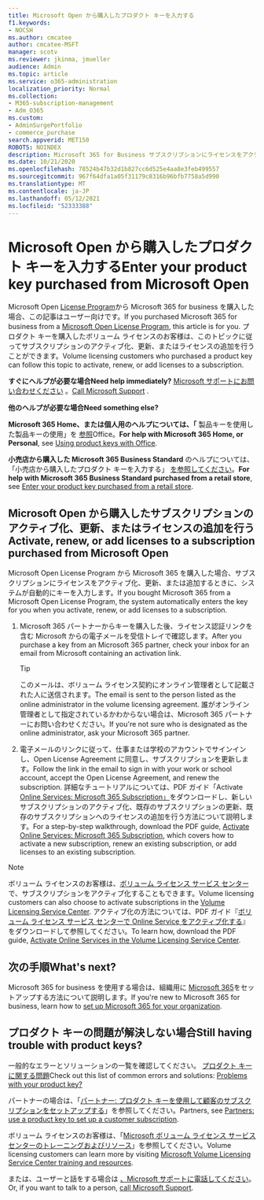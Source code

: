 ```yaml
---
title: Microsoft Open から購入したプロダクト キーを入力する
f1.keywords:
- NOCSH
ms.author: cmcatee
author: cmcatee-MSFT
manager: scotv
ms.reviewer: jkinma, jmueller
audience: Admin
ms.topic: article
ms.service: o365-administration
localization_priority: Normal
ms.collection:
- M365-subscription-management
- Adm_O365
ms.custom:
- AdminSurgePortfolio
- commerce_purchase
search.appverid: MET150
ROBOTS: NOINDEX
description: Microsoft 365 for Business サブスクリプションにライセンスをアクティブ化、更新、または追加する方法について説明します。
ms.date: 10/21/2020
ms.openlocfilehash: 78524b47b32d1b827cc6d525e4aa8e3feb499557
ms.sourcegitcommit: 967f64dfa1a05f31179c8316b96bfb7758a5d990
ms.translationtype: MT
ms.contentlocale: ja-JP
ms.lasthandoff: 05/12/2021
ms.locfileid: "52333388"
---
```

# <a name="enter-your-product-key-purchased-from-microsoft-open"></a><span data-ttu-id="22ffb-103">Microsoft Open から購入したプロダクト キーを入力する</span><span class="sxs-lookup"><span data-stu-id="22ffb-103">Enter your product key purchased from Microsoft Open</span></span>

<span data-ttu-id="22ffb-104">Microsoft Open [License Program](https://go.microsoft.com/fwlink/p/?LinkID=613298)から Microsoft 365 for business を購入した場合、この記事はユーザー向けです。</span><span class="sxs-lookup"><span data-stu-id="22ffb-104">If you purchased Microsoft 365 for business from a [Microsoft Open License Program](https://go.microsoft.com/fwlink/p/?LinkID=613298), this article is for you.</span></span> <span data-ttu-id="22ffb-105">プロダクト キーを購入したボリューム ライセンスのお客様は、このトピックに従ってサブスクリプションのアクティブ化、更新、またはライセンスの追加を行うことができます。</span><span class="sxs-lookup"><span data-stu-id="22ffb-105">Volume licensing customers who purchased a product key can follow this topic to activate, renew, or add licenses to a subscription.</span></span>
  
 <span data-ttu-id="22ffb-106">**すぐにヘルプが必要な場合**</span><span class="sxs-lookup"><span data-stu-id="22ffb-106">**Need help immediately?**</span></span> <span data-ttu-id="22ffb-107">[Microsoft サポートにお問い合わせください](..//business-video/get-help-support.md) 。</span><span class="sxs-lookup"><span data-stu-id="22ffb-107">[Call Microsoft Support](..//business-video/get-help-support.md) .</span></span> 
  
 <span data-ttu-id="22ffb-108">**他のヘルプが必要な場合**</span><span class="sxs-lookup"><span data-stu-id="22ffb-108">**Need something else?**</span></span>
 
 <span data-ttu-id="22ffb-109">**Microsoft 365 Home、または個人用のヘルプについては、「** 製品キーを使用した製品キーの使用」を [参照](https://support.microsoft.com/office/12a5763a-d45c-4685-8c95-a44500213759.aspx)Office。</span><span class="sxs-lookup"><span data-stu-id="22ffb-109">**For help with Microsoft 365 Home, or Personal**, see [Using product keys with Office](https://support.microsoft.com/office/12a5763a-d45c-4685-8c95-a44500213759.aspx).</span></span>
  
 <span data-ttu-id="22ffb-110">**小売店から購入した Microsoft 365 Business Standard** のヘルプについては、「小売店から購入したプロダクト キーを入力する」 [を参照してください](enter-your-product-key.md)。</span><span class="sxs-lookup"><span data-stu-id="22ffb-110">**For help with Microsoft 365 Business Standard purchased from a retail store**, see [Enter your product key purchased from a retail store](enter-your-product-key.md).</span></span> 
  
## <a name="activate-renew-or-add-licenses-to-a-subscription-purchased-from-microsoft-open"></a><span data-ttu-id="22ffb-111">Microsoft Open から購入したサブスクリプションのアクティブ化、更新、またはライセンスの追加を行う</span><span class="sxs-lookup"><span data-stu-id="22ffb-111">Activate, renew, or add licenses to a subscription purchased from Microsoft Open</span></span>

<span data-ttu-id="22ffb-112">Microsoft Open License Program から Microsoft 365 を購入した場合、サブスクリプションにライセンスをアクティブ化、更新、または追加するときに、システムが自動的にキーを入力します。</span><span class="sxs-lookup"><span data-stu-id="22ffb-112">If you bought Microsoft 365 from a Microsoft Open License Program, the system automatically enters the key for you when you activate, renew, or add licenses to a subscription.</span></span>
  
1. <span data-ttu-id="22ffb-113">Microsoft 365 パートナーからキーを購入した後、ライセンス認証リンクを含む Microsoft からの電子メールを受信トレイで確認します。</span><span class="sxs-lookup"><span data-stu-id="22ffb-113">After you purchase a key from an Microsoft 365 partner, check your inbox for an email from Microsoft containing an activation link.</span></span>
    
    > [!TIP]
    >  <span data-ttu-id="22ffb-114">このメールは、ボリューム ライセンス契約にオンライン管理者として記載された人に送信されます。</span><span class="sxs-lookup"><span data-stu-id="22ffb-114">The email is sent to the person listed as the online administrator in the volume licensing agreement.</span></span> <span data-ttu-id="22ffb-115">誰がオンライン管理者として指定されているかわからない場合は、Microsoft 365 パートナーにお問い合わせください。</span><span class="sxs-lookup"><span data-stu-id="22ffb-115">If you're not sure who is designated as the online administrator, ask your Microsoft 365 partner.</span></span> 
  
2. <span data-ttu-id="22ffb-116">電子メールのリンクに従って、仕事または学校のアカウントでサインインし、Open License Agreement に同意し、サブスクリプションを更新します。</span><span class="sxs-lookup"><span data-stu-id="22ffb-116">Follow the link in the email to sign in with your work or school account, accept the Open License Agreement, and renew the subscription.</span></span> <span data-ttu-id="22ffb-117">詳細なチュートリアルについては、PDF ガイド「Activate [Online Services: Microsoft 365 Subscription」](https://go.microsoft.com/fwlink/p/?LinkId=618100)をダウンロードし、新しいサブスクリプションのアクティブ化、既存のサブスクリプションの更新、既存のサブスクリプションへのライセンスの追加を行う方法について説明します。</span><span class="sxs-lookup"><span data-stu-id="22ffb-117">For a step-by-step walkthrough, download the PDF guide, [Activate Online Services: Microsoft 365 Subscription](https://go.microsoft.com/fwlink/p/?LinkId=618100), which covers how to activate a new subscription, renew an existing subscription, or add licenses to an existing subscription.</span></span>
    
> [!NOTE]
> <span data-ttu-id="22ffb-118">ボリューム ライセンスのお客様は、[ボリューム ライセンス サービス センター](https://go.microsoft.com/fwlink/p/?LinkID=282016)で、サブスクリプションをアクティブ化することもできます。</span><span class="sxs-lookup"><span data-stu-id="22ffb-118">Volume licensing customers can also choose to activate subscriptions in the [Volume Licensing Service Center](https://go.microsoft.com/fwlink/p/?LinkID=282016).</span></span> <span data-ttu-id="22ffb-119">アクティブ化の方法については、PDF ガイド『[ボリューム ライセンス サービス センターで Online Service をアクティブ化する](https://go.microsoft.com/fwlink/p/?LinkId=618096)』をダウンロードして参照してください。</span><span class="sxs-lookup"><span data-stu-id="22ffb-119">To learn how, download the PDF guide, [Activate Online Services in the Volume Licensing Service Center](https://go.microsoft.com/fwlink/p/?LinkId=618096).</span></span> 
  
## <a name="whats-next"></a><span data-ttu-id="22ffb-120">次の手順</span><span class="sxs-lookup"><span data-stu-id="22ffb-120">What's next?</span></span>

<span data-ttu-id="22ffb-121">Microsoft 365 for business を使用する場合は、組織用に [Microsoft 365](../admin/setup/setup.md)をセットアップする方法について説明します。</span><span class="sxs-lookup"><span data-stu-id="22ffb-121">If you're new to Microsoft 365 for business, learn how to [set up Microsoft 365 for your organization](../admin/setup/setup.md).</span></span>
  
## <a name="still-having-trouble-with-product-keys"></a><span data-ttu-id="22ffb-122">プロダクト キーの問題が解決しない場合</span><span class="sxs-lookup"><span data-stu-id="22ffb-122">Still having trouble with product keys?</span></span>

<span data-ttu-id="22ffb-123">一般的なエラーとソリューションの一覧を確認してください。 [プロダクト キーに関する問題](product-key-errors-and-solutions.md)</span><span class="sxs-lookup"><span data-stu-id="22ffb-123">Check out this list of common errors and solutions: [Problems with your product key?](product-key-errors-and-solutions.md)</span></span>
  
<span data-ttu-id="22ffb-124">パートナーの場合は、「[パートナー: プロダクト キーを使用して顧客のサブスクリプションをセットアップする](https://support.microsoft.com/office/cf22c50f-95c9-4fa2-b959-c264de256d40)」を参照してください。</span><span class="sxs-lookup"><span data-stu-id="22ffb-124">Partners, see [Partners: use a product key to set up a customer subscription](https://support.microsoft.com/office/cf22c50f-95c9-4fa2-b959-c264de256d40).</span></span>
  
<span data-ttu-id="22ffb-125">ボリューム ライセンスのお客様は、「[Microsoft ボリューム ライセンス サービス センターのトレーニングおよびリソース](https://go.microsoft.com/fwlink/p/?LinkId=618103)」を参照してください。</span><span class="sxs-lookup"><span data-stu-id="22ffb-125">Volume licensing customers can learn more by visiting [Microsoft Volume Licensing Service Center training and resources](https://go.microsoft.com/fwlink/p/?LinkId=618103).</span></span>
  
<span data-ttu-id="22ffb-126">または、ユーザーと話をする場合は [、Microsoft サポートに電話してください](../business-video/get-help-support.md)。</span><span class="sxs-lookup"><span data-stu-id="22ffb-126">Or, if you want to talk to a person, [call Microsoft Support](../business-video/get-help-support.md).</span></span>
